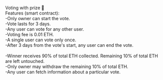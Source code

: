 Voting with prize 💫</br>
Features (smart contract):</br>
-Only owner can start the vote.</br>
-Vote lasts for 3 days.</br>
-Any user can vote for any other user.</br>
-Voting fee is 0.01 ETH.</br>
-A single user can vote only once.</br>
-After 3 days from the vote's start, any user can end the vote.</br></br>
-Winner receives 90% of total ETH collected. Remaining 10% of total ETH are left untouched.</br>
-Only owner may withdraw the remaining 10% of total ETH.</br>
-Any user can fetch information about a particular vote.</br>
